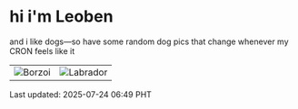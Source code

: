 # hi i'm Leoben

and i like dogs—so have some random dog pics that change whenever my CRON feels like it

|  |  |
|--------|----------|
| ![Borzoi](https://random-dog-vercel.vercel.app/api/random-borzoi?v=1753310987) | ![Labrador](https://random-dog-vercel.vercel.app/api/random-labrador?v=1753310987) |

Last updated: 2025-07-24 06:49 PHT
